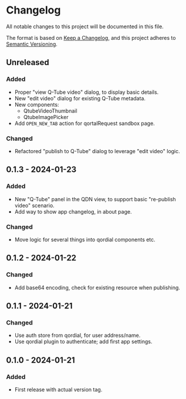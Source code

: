 # Changelog

All notable changes to this project will be documented in this file.

The format is based on [Keep a Changelog](https://keepachangelog.com/en/1.1.0/),
and this project adheres to [Semantic Versioning](https://semver.org/spec/v2.0.0.html).

## Unreleased

### Added

- Proper "view Q-Tube video" dialog, to display basic details.
- New "edit video" dialog for existing Q-Tube metadata.
- New components:
  - QtubeVideoThumbnail
  - QtubeImagePicker
- Add `OPEN_NEW_TAB` action for qortalRequest sandbox page.

### Changed

- Refactored "publish to Q-Tube" dialog to leverage "edit video" logic.

## 0.1.3 - 2024-01-23

### Added

- New "Q-Tube" panel in the QDN view, to support basic "re-publish video" scenario.
- Add way to show app changelog, in about page.

### Changed

- Move logic for several things into qordial components etc.

## 0.1.2 - 2024-01-22

### Changed

- Add base64 encoding, check for existing resource when publishing.

## 0.1.1 - 2024-01-21

### Changed

- Use auth store from qordial, for user address/name.
- Use qordial plugin to authenticate; add first app settings.

## 0.1.0 - 2024-01-21

### Added

- First release with actual version tag.
